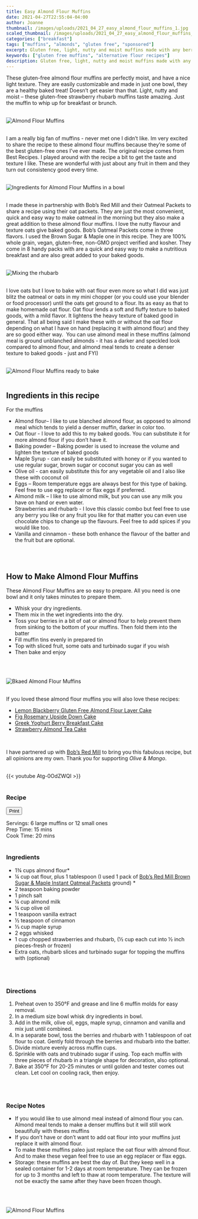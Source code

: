 ```yaml
---
title: Easy Almond Flour Muffins
date: 2021-04-27T22:55:04-04:00
author: Joanne
thumbnail: /images/uploads/2021_04_27_easy_almond_flour_muffins_1.jpg
scaled_thumbnail: /images/uploads/2021_04_27_easy_almond_flour_muffins_0.jpg
categories: ["breakfast"]
tags: ["muffins", "almonds", "gluten free", "sponsored"]
excerpt: Gluten free, light, nutty and moist muffins made with any berry or fruit you like 
keywords: ["gluten free muffins", "alternative flour recipes"]
description: Gluten free, light, nutty and moist muffins made with any berry or fruit you like 
---
```

<span class="blog-text">

These gluten-free almond flour muffins are perfectly moist, and have a nice light texture. They are easily customizable and made in just one bowl, they are a healthy baked treat! Doesn’t get easier than that. Light, nutty and moist – these gluten-free strawberry rhubarb muffins taste amazing. Just the muffin to whip up for breakfast or brunch. 
</br>
</br>

![Almond Flour Muffins](/images/uploads/2021_04_27_easy_almond_flour_muffins_2.jpg)
</br>
</br>

I am a really big fan of muffins - never met one I didn’t like. Im very excited to share the recipe to these almond flour muffins because they’re some of the best gluten-free ones I’ve ever made. The original recipe comes from Best Recipes. I played around with the recipe a bit to get the taste and texture I like. These are wonderful with just about any fruit in them and they turn out consistency good every time. 
</br>
</br>

![Ingredients for Almond Flour Muffins in a bowl](/images/uploads/2021_04_27_easy_almond_flour_muffins_3.jpg)
</br>
</br>

I made these in partnership with Bob’s Red Mill and their Oatmeal Packets to share a recipe using their oat packets. They are just the most convenient, quick and easy way to make oatmeal in the morning but they also make a great addition to these almond flour muffins. I love the nutty flavour and texture oats give baked goods. Bobʼs Oatmeal Packets come in three flavors. I used the Brown Sugar & Maple one in this recipe. They are 100% whole grain, vegan, gluten-free, non-GMO project verified and kosher. They come in 8 handy packs with are a quick and easy way to make a nutritious breakfast and are also great added to your baked goods. 
</br>
</br>

![Mixing the rhubarb](/images/uploads/2021_04_27_easy_almond_flour_muffins_4.jpg)
</br>
</br>

I love oats but I love to bake with oat flour even more so what I did was just blitz the oatmeal or oats in my mini chopper (or you could use your blender or food processor) until the oats get ground to a flour. Its as easy as that to make homemade oat flour. Oat flour lends a soft and fluffy texture to baked goods, with a mild flavor. It lightens the heavy texture of baked good in general. That all being said I make these with or without the oat flour depending on what I have on hand (replacing it with almond flour) and they are so good either way.  You can use almond meal in these muffins (almond meal is ground unblanched almonds - it has a darker and speckled look compared to almond flour, and almond meal tends to create a denser texture to baked goods - just and FYI) 
</br>
</br>

![Almond Flour Muffins ready to bake](/images/uploads/2021_04_27_easy_almond_flour_muffins_5.jpg)
</br>
</br>

## Ingredients in this recipe
For the muffins
* Almond flour– I like to use blanched almond flour, as opposed to almond meal which tends to yield a denser muffin, darker in color too. 
* Oat flour - I love to add this to my baked goods. You can substitute it for more almond flour if you don’t have it.
* Baking powder – Baking powder is used to increase the volume and lighten the texture of baked goods
* Maple Syrup - can easily be substituted with honey or if you wanted to use regular sugar, brown sugar or coconut sugar you can as well 
* Olive oil - can easily substitute this for any vegetable oil and I also like these with coconut oil 
* Eggs – Room temperature eggs are always best for this type of baking. Feel free to use egg replacer or flax eggs if preferred. 
* Almond milk – I like to use almond milk, but you can use any milk you have on hand or even water. 
* Strawberries and rhubarb - I love this classic combo but feel free to use any berry you like or any fruit you like for that matter you can even use chocolate chips to change up the flavours. Feel free to add spices if you would like too. 
* Vanilla and cinnamon - these both enhance the flavour of the batter and the fruit but are optional. 
</br>
</br>

## How to Make Almond Flour Muffins
These Almond Flour Muffins are so easy to prepare. All you need is one bowl and it only takes minutes to prepare them. 
* Whisk your dry ingredients. 
* Them mix in the wet ingredients into the dry. 
* Toss your berries in a bit of oat or almond flour to help prevent them from sinking to the bottom of your muffins. Then fold them into the batter 
* Fill muffin tins evenly in prepared tin 
* Top with sliced fruit, some oats and turbinado sugar if you wish 
* Then bake and enjoy 
</br>
</br>

![Bkaed Almond Flour Muffins](/images/uploads/2021_04_27_easy_almond_flour_muffins_6.jpg)
</br>
</br>

If you loved these almond flour muffins you will also love these recipes:
* <span class="highlight"><a href="https://www.oliveandmango.com/lemon-blackberry-gluten-free-almond-flour-layer-cake">Lemon Blackberry Gluten Free Almond Flour Layer Cake</a></span>
* <span class="highlight"><a href="https://www.oliveandmango.com/fig-rosemary-upside-down-cake">Fig Rosemary Upside Down Cake</a></span>
* <span class="highlight"><a href="https://www.oliveandmango.com/greek-yoghurt-berry-breakfast-cake">Greek Yoghurt Berry Breakfast Cake</a></span>
* <span class="highlight"><a href="https://www.oliveandmango.com/strawberry-almond-tea-cake">Strawberry Almond Tea Cake</a></span>
</br>

I have partnered up with <span class="highlight"><a rel="nofollow" href="https://www.bobsredmill.com/?utm_source=TheOliveAndMango&utm_medium=influencer&utm_campaign=bobsredmill">Bob’s Red Mill</a></span> to bring you this fabulous recipe, but all opinions are my own. Thank you for supporting _Olive & Mango_.
</br>
</br>

{{< youtube Atg-0OdZWQI >}}
</br>
</br>
</span>

### Recipe
<div print_button><form>
<input type="button" value="Print" class="btn__print" onClick="window.print()">
</form></div>

<div>Servings: <span itemprop="recipeYield">6 large muffins or 12 small ones</div>
<div>Prep Time: <meta itemprop="prepTime" content="PT15M">15 mins</div>
<div>Cook Time: <meta itemprop="cookTime" content="PT20M">20 mins</div>
</br>

### Ingredients
* <span itemprop="recipeIngredient"> 1&frac34; cups almond flour*</span>
* <span itemprop="recipeIngredient"> &frac14; cup oat flour, plus 1 tablespoon (I used 1 pack of <span class="highlight"><a rel="nofollow" href="https://www.bobsredmill.com/shop/oats/brown-sugar-maple-instant-oatmeal.html/?utm_source=TheOliveAndMango&utm_medium=influencer&utm_campaign=bobsredmill">Bob’s Red Mill Brown Sugar & Maple Instant Oatmeal Packets</a></span> ground) *</span>
* <span itemprop="recipeIngredient"> 2 teaspoon baking powder</span>
* <span itemprop="recipeIngredient"> 1 pinch salt</span>
* <span itemprop="recipeIngredient"> &frac14; cup almond milk </span>
* <span itemprop="recipeIngredient"> &frac14; cup olive oil </span>
* <span itemprop="recipeIngredient"> 1 teaspoon vanilla extract </span>
* <span itemprop="recipeIngredient"> &frac12; teaspoon of cinnamon</span>
* <span itemprop="recipeIngredient"> &frac13; cup maple syrup </span>
* <span itemprop="recipeIngredient"> 2 eggs whisked </span>
* <span itemprop="recipeIngredient"> 1 cup chopped strawberries and rhubarb, (&frac12; cup each cut into &frac12; inch pieces-fresh or frozen)</span>
* <span itemprop="recipeIngredient"> Extra oats, rhubarb slices and turbinado sugar for topping the muffins with (optional) </span>
</br>
</br>

### Directions 
1. Preheat oven to 350°F and grease and line 6 muffin molds for easy removal. 
1. In a medium size bowl whisk dry ingredients in bowl.
1. Add in the milk, olive oil, eggs, maple syrup, cinnamon and vanilla and mix just until combined. 
1. In a separate bowl, toss the berries and rhubarb with 1 tablespoon of oat flour to coat. Gently fold through the berries and rhubarb into the batter. 
1. Divide mixture evenly across muffin cups. 
1. Sprinkle with oats and trubinado sugar if using. Top each muffin with three pieces of rhubarb in a triangle shape for decoration, also optional. 
1. Bake at 350°F for 20-25 minutes or until golden and tester comes out clean. Let cool on cooling rack, then enjoy.
</br>
</br>

### Recipe Notes
* If you would like to use almond meal instead of almond flour you can. Almond meal tends to make a denser muffins but it will still work beautifully with theses muffins
* If you don’t have or don’t want to add oat flour into your muffins just replace it with almond flour. 
* To make these muffins paleo just replace the oat flour with almond flour.  And to make these vegan feel free to use an egg replacer or flax eggs.
* Storage: these muffins are best the day of. But they keep well in a sealed container for 1-2 days at room temperature. They can be frozen for up to 3 months and left to thaw at room temperature. The texture will not be exactly the same after they have been frozen though. 
</br>
</br>

![Almond Flour Muffins](/images/uploads/2021_04_27_easy_almond_flour_muffins_7.jpg)